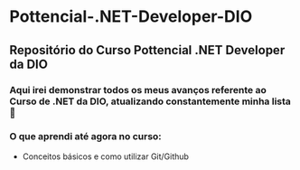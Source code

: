 # Pottencial-.NET-Developer-DIO
## Repositório do Curso Pottencial .NET Developer da DIO
### Aqui irei demonstrar todos os meus avanços referente ao Curso de .NET da DIO, atualizando constantemente minha lista :page_with_curl:
### O que aprendi até agora no curso:
- Conceitos básicos e como utilizar Git/Github
